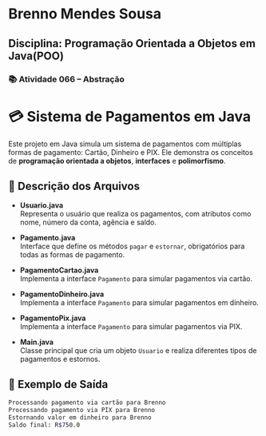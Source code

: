 # Brenno Mendes Sousa

## Disciplina: Programação Orientada a Objetos em Java(POO)

### 📚 Atividade 066 – Abstração

# 💳 Sistema de Pagamentos em Java

Este projeto em Java simula um sistema de pagamentos com múltiplas formas de pagamento: Cartão, Dinheiro e PIX. Ele demonstra os conceitos de **programação orientada a objetos**, **interfaces** e **polimorfismo**.

## 📄 Descrição dos Arquivos

- **Usuario.java**  
  Representa o usuário que realiza os pagamentos, com atributos como nome, número da conta, agência e saldo.

- **Pagamento.java**  
  Interface que define os métodos `pagar` e `estornar`, obrigatórios para todas as formas de pagamento.

- **PagamentoCartao.java**  
  Implementa a interface `Pagamento` para simular pagamentos via cartão.

- **PagamentoDinheiro.java**  
  Implementa a interface `Pagamento` para simular pagamentos em dinheiro.

- **PagamentoPix.java**  
  Implementa a interface `Pagamento` para simular pagamentos via PIX.

- **Main.java**  
  Classe principal que cria um objeto `Usuario` e realiza diferentes tipos de pagamentos e estornos.


## 🧪 Exemplo de Saída

```bash
Processando pagamento via cartão para Brenno
Processando pagamento via PIX para Brenno
Estornando valor em dinheiro para Brenno
Saldo final: R$750.0

